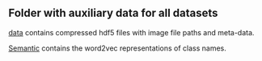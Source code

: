 ## Folder with auxiliary data for all datasets

[data](data) contains compressed hdf5 files with image file paths and meta-data.

[Semantic](Semantic) contains the word2vec representations of class names.
